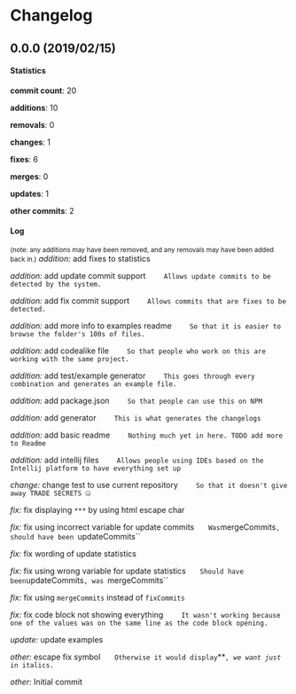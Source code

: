 # Changelog
## 0.0.0 (2019/02/15)
#### Statistics
**commit count**: 20

**additions**: 10

**removals**: 0

**changes**: 1

**fixes**: 6

**merges**: 0

**updates**: 1

**other commits**: 2

#### Log
<small>(note: any additions may have been removed, and any removals may have been added back in.)</small>
*addition:* add fixes to statistics

*addition:* add update commit support
`    Allows update commits to be detected by the system.`

*addition:* add fix commit support
`    Allows commits that are fixes to be detected.`

*addition:* add more info to examples readme
`    So that it is easier to browse the folder's 100s of files.`

*addition:* add codealike file
`    So that people who work on this are working with the same project.`

*addition:* add test/example generator
`    This goes through every combination and generates an example file.`

*addition:* add package.json
`    So that people can use this on NPM`

*addition:* add generator
`    This is what generates the changelogs`

*addition:* add basic readme
`    Nothing much yet in here. TODO add more to Readme`

*addition:* add intellij files
`    Allows people using IDEs based on the Intellij platform to have everything set up`

*change:* change test to use current repository
`    So that it doesn't give away TRADE SECRETS 🤐`

*fix:* fix displaying `***` by using html escape char

*fix:* fix using incorrect variable for update commits
`    Was `mergeCommits`, should have been `updateCommits``

*fix:* fix wording of update statistics

*fix:* fix using wrong variable for update statistics
`    Should have been `updateCommits`, was `mergeCommits``

*fix:* fix using `mergeCommits` instead of `fixCommits`

*fix:* fix code block not showing everything
`    It wasn't working because one of the values was on the same line as the code block opening.`

*update:* update examples

*other:* escape fix symbol
`    Otherwise it would display `***`, we want just `*` in italics.`

*other:* Initial commit

